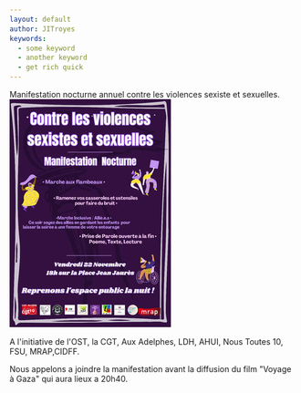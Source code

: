 ```yaml
---
layout: default
author: JITroyes
keywords:
  - some keyword
  - another keyword
  - get rich quick
---
```


Manifestation nocturne annuel contre les violences sexiste et sexuelles.
![tract](/assets/2024-11-22-Manifestation-nocturne-contre-les-violences-sexite-et-sexuelles-.jpg)


A l'initiative de l'OST, la CGT, Aux Adelphes, LDH, AHUI, Nous Toutes 10, FSU, MRAP,CIDFF.


Nous appelons a joindre la manifestation avant la diffusion du film "Voyage à Gaza" qui aura lieux a 20h40.


